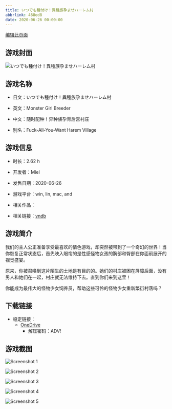 ```yaml
---
title: いつでも種付け！異種族孕ませハーレム村
abbrlink: 468ed8
date: 2020-06-26 00:00:00
---
```

[编辑此页面](https://github.com/ACG-3/ADV3-source/blob/main/source/_posts/games/%E3%81%84%E3%81%A4%E3%81%A7%E3%82%82%E7%A8%AE%E4%BB%98%E3%81%91%EF%BC%81%E7%95%B0%E7%A8%AE%E6%97%8F%E5%AD%95%E3%81%BE%E3%81%9B%E3%83%8F%E3%83%BC%E3%83%AC%E3%83%A0%E6%9D%91.md)

## 游戏封面

![いつでも種付け！異種族孕ませハーレム村](https://pan.timero.xyz/d/onedrive/img_lib_001/%E3%81%84%E3%81%A4%E3%81%A7%E3%82%82%E7%A8%AE%E4%BB%98%E3%81%91%EF%BC%81%E7%95%B0%E7%A8%AE%E6%97%8F%E5%AD%95%E3%81%BE%E3%81%9B%E3%83%8F%E3%83%BC%E3%83%AC%E3%83%A0%E6%9D%91_cover.avif)


## 游戏名称

- 日文：いつでも種付け！異種族孕ませハーレム村
- 英文：Monster Girl Breeder
- 中文：随时配种！异种族孕育后宫村庄

- 别名：Fuck-All-You-Want Harem Village


## 游戏信息

- 时长：2.62 h
- 开发者：Miel
- 发售日期：2020-06-26
- 游戏平台：win, lin, mac, and
- 相关作品：

- 相关链接：[vndb](https://vndb.org/v28667)


## 游戏简介

我们的主人公正准备享受最喜欢的情色游戏，却突然被带到了一个奇幻的世界！当你恢复正常状态后，首先映入眼帘的是性感怪物女孩的胸部和臀部在你面前展开的视觉盛宴。

原来，你被召唤到这片陌生的土地是有目的的。她们的村庄被困在屏障后面，没有男人和她们在一起，村庄就无法维持下去。直到你们来到这里！

你能成为最伟大的怪物少女饲养员，帮助这些可怜的怪物少女重新繁衍村落吗？




## 下载链接

- 稳定链接：
    - [OneDrive](https://pan.timero.xyz/onedrive/adv_lib_001/%E3%81%84%E3%81%A4%E3%81%A7%E3%82%82%E7%A8%AE%E4%BB%98%E3%81%91%EF%BC%81%E7%95%B0%E7%A8%AE%E6%97%8F%E5%AD%95%E3%81%BE%E3%81%9B%E3%83%8F%E3%83%BC%E3%83%AC%E3%83%A0%E6%9D%91)
        - 解压密码：ADV!



## 游戏截图


![Screenshot 1](https://pan.timero.xyz/d/onedrive/img_lib_001/%E3%81%84%E3%81%A4%E3%81%A7%E3%82%82%E7%A8%AE%E4%BB%98%E3%81%91%EF%BC%81%E7%95%B0%E7%A8%AE%E6%97%8F%E5%AD%95%E3%81%BE%E3%81%9B%E3%83%8F%E3%83%BC%E3%83%AC%E3%83%A0%E6%9D%91_Screenshot_1.avif)

![Screenshot 2](https://pan.timero.xyz/d/onedrive/img_lib_001/%E3%81%84%E3%81%A4%E3%81%A7%E3%82%82%E7%A8%AE%E4%BB%98%E3%81%91%EF%BC%81%E7%95%B0%E7%A8%AE%E6%97%8F%E5%AD%95%E3%81%BE%E3%81%9B%E3%83%8F%E3%83%BC%E3%83%AC%E3%83%A0%E6%9D%91_Screenshot_2.avif)

![Screenshot 3](https://pan.timero.xyz/d/onedrive/img_lib_001/%E3%81%84%E3%81%A4%E3%81%A7%E3%82%82%E7%A8%AE%E4%BB%98%E3%81%91%EF%BC%81%E7%95%B0%E7%A8%AE%E6%97%8F%E5%AD%95%E3%81%BE%E3%81%9B%E3%83%8F%E3%83%BC%E3%83%AC%E3%83%A0%E6%9D%91_Screenshot_3.avif)

![Screenshot 4](https://pan.timero.xyz/d/onedrive/img_lib_001/%E3%81%84%E3%81%A4%E3%81%A7%E3%82%82%E7%A8%AE%E4%BB%98%E3%81%91%EF%BC%81%E7%95%B0%E7%A8%AE%E6%97%8F%E5%AD%95%E3%81%BE%E3%81%9B%E3%83%8F%E3%83%BC%E3%83%AC%E3%83%A0%E6%9D%91_Screenshot_4.avif)

![Screenshot 5](https://pan.timero.xyz/d/onedrive/img_lib_001/%E3%81%84%E3%81%A4%E3%81%A7%E3%82%82%E7%A8%AE%E4%BB%98%E3%81%91%EF%BC%81%E7%95%B0%E7%A8%AE%E6%97%8F%E5%AD%95%E3%81%BE%E3%81%9B%E3%83%8F%E3%83%BC%E3%83%AC%E3%83%A0%E6%9D%91_Screenshot_5.avif)

